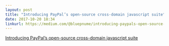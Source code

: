 ```yaml
---
layout: post
title: "Introducing PayPal’s open-source cross-domain javascript suite"
date: 2017-10-20 18:34
linkurl: https://medium.com/@bluepnume/introducing-paypals-open-source-cross-domain-javascript-suite-95f991b2731d
---
```


[Introducing PayPal’s open-source cross-domain javascript suite](https://medium.com/@bluepnume/introducing-paypals-open-source-cross-domain-javascript-suite-95f991b2731d)

> 